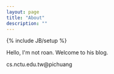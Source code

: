 ```yaml
---
layout: page
title: "About"
description: ""
---
```

{% include JB/setup %}

Hello, I'm not roan. Welcome to his blog.

cs.nctu.edu.tw@pichuang
